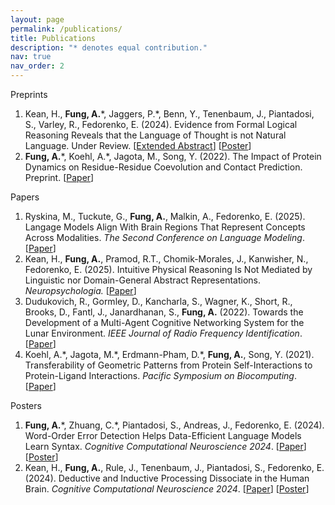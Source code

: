 ```yaml
---
layout: page
permalink: /publications/
title: Publications
description: "* denotes equal contribution."
nav: true
nav_order: 2
---
```


<!-- _pages/publications.md -->
Preprints
1. Kean, H., **Fung, A.**\*, Jaggers, P.\*, Benn, Y., Tenenbaum, J., Piantadosi, S., Varley, R., Fedorenko, E. (2024). Evidence from Formal Logical Reasoning Reveals that the Language of Thought is not Natural Language. Under Review. \[[Extended Abstract](/assets/pdf/kean2025loglang.pdf)\] \[[Poster](/assets/pdf/kean2024lotlang_poster.pdf)\]
2. **Fung, A.**\*, Koehl, A.\*, Jagota, M., Song, Y. (2022). The Impact of Protein Dynamics on Residue-Residue Coevolution and Contact Prediction. Preprint. \[[Paper](/assets/pdf/fung2022dynamiccontacts.pdf)\]

Papers
1. Ryskina, M., Tuckute, G., **Fung, A.**, Malkin, A., Fedorenko, E. (2025). Langage Models Align With Brain Regions That Represent Concepts Across Modalities. *The Second Conference on Language Modeling*. \[[Paper](/assets/pdf/ryskina2025semcon.pdf)\]
2. Kean, H., **Fung, A.**, Pramod, R.T., Chomik-Morales, J., Kanwisher, N., Fedorenko, E. (2025). Intuitive Physical Reasoning Is Not Mediated by Linguistic nor Domain-General Abstract Representations. *Neuropsychologia.* \[[Paper](/assets/pdf/kean2025physlang.pdf)\]
2. Dudukovich, R., Gormley, D., Kancharla, S., Wagner, K., Short, R., Brooks, D., Fantl, J., Janardhanan, S., **Fung, A.** (2022). Towards the Development of a Multi-Agent Cognitive Networking System for the Lunar Environment. *IEEE Journal of Radio Frequency Identification*. \[[Paper](/assets/pdf/dudukovich2022cognitivenetworking.pdf)\]
3. Koehl, A.\*, Jagota, M.\*, Erdmann-Pham, D.\*, **Fung, A.**, Song, Y. (2021). Transferability of Geometric Patterns from Protein Self-Interactions to Protein-Ligand Interactions. *Pacific Symposium on Biocomputing*. \[[Paper](/assets/pdf/koehl2022vdms.pdf)\]

Posters
1. **Fung, A.**\*, Zhuang, C.\*, Piantadosi, S., Andreas, J., Fedorenko, E. (2024). Word-Order Error Detection Helps Data-Efficient Language Models Learn Syntax. *Cognitive Computational Neuroscience 2024*. \[[Paper](/assets/pdf/fung2024wordorder.pdf)\] \[[Poster](/assets/pdf/fung2024wordorder_poster.pdf)\]
2. Kean, H., **Fung, A.**, Rule, J., Tenenbaum, J., Piantadosi, S., Fedorenko, E. (2024). Deductive and Inductive Processing Dissociate in the Human Brain. *Cognitive Computational Neuroscience 2024*. \[[Paper](/assets/pdf/kean2024deductiveinductive.pdf)\] \[[Poster](/assets/pdf/kean2024deductiveinductive_poster.pdf)\]
